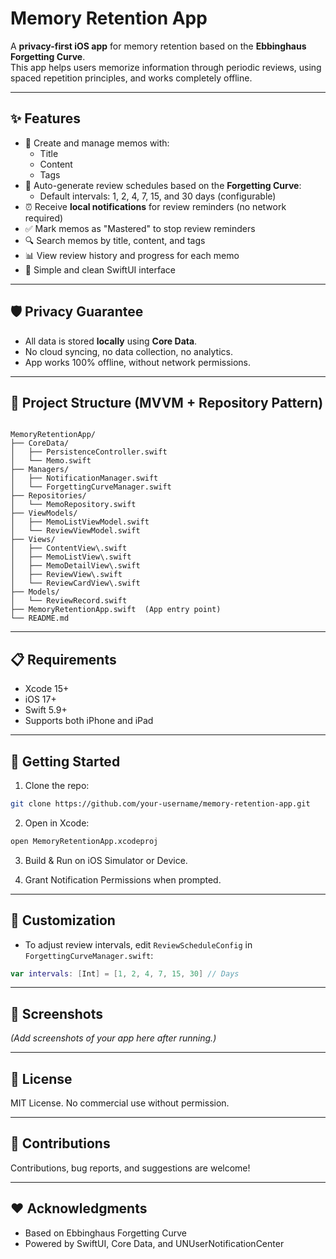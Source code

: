 
# Memory Retention App

A **privacy-first iOS app** for memory retention based on the **Ebbinghaus Forgetting Curve**.  
This app helps users memorize information through periodic reviews, using spaced repetition principles, and works completely offline.

---

## ✨ Features

- 📄 Create and manage memos with:
  - Title
  - Content
  - Tags
- 🔔 Auto-generate review schedules based on the **Forgetting Curve**:
  - Default intervals: 1, 2, 4, 7, 15, and 30 days (configurable)
- ⏰ Receive **local notifications** for review reminders (no network required)
- ✅ Mark memos as "Mastered" to stop review reminders
- 🔍 Search memos by title, content, and tags
- 📊 View review history and progress for each memo
- 🎨 Simple and clean SwiftUI interface

---

## 🛡️ Privacy Guarantee

- All data is stored **locally** using **Core Data**.
- No cloud syncing, no data collection, no analytics.
- App works 100% offline, without network permissions.

---

## 📂 Project Structure (MVVM + Repository Pattern)

```

MemoryRetentionApp/
├── CoreData/
│   ├── PersistenceController.swift
│   └── Memo.swift
├── Managers/
│   ├── NotificationManager.swift
│   └── ForgettingCurveManager.swift
├── Repositories/
│   └── MemoRepository.swift
├── ViewModels/
│   ├── MemoListViewModel.swift
│   └── ReviewViewModel.swift
├── Views/
│   ├── ContentView\.swift
│   ├── MemoListView\.swift
│   ├── MemoDetailView\.swift
│   ├── ReviewView\.swift
│   └── ReviewCardView\.swift
├── Models/
│   └── ReviewRecord.swift
├── MemoryRetentionApp.swift  (App entry point)
└── README.md

````

---

## 📋 Requirements

- Xcode 15+
- iOS 17+
- Swift 5.9+
- Supports both iPhone and iPad

---

## 🚀 Getting Started

1. Clone the repo:
```bash
git clone https://github.com/your-username/memory-retention-app.git
````

2. Open in Xcode:

```bash
open MemoryRetentionApp.xcodeproj
```

3. Build & Run on iOS Simulator or Device.

4. Grant Notification Permissions when prompted.

---

## 🔧 Customization

* To adjust review intervals, edit `ReviewScheduleConfig` in `ForgettingCurveManager.swift`:

```swift
var intervals: [Int] = [1, 2, 4, 7, 15, 30] // Days
```

---

## 📱 Screenshots

*(Add screenshots of your app here after running.)*

---

## 📄 License

MIT License. No commercial use without permission.

---

## 🤝 Contributions

Contributions, bug reports, and suggestions are welcome!

---

## ❤️ Acknowledgments

* Based on Ebbinghaus Forgetting Curve
* Powered by SwiftUI, Core Data, and UNUserNotificationCenter


